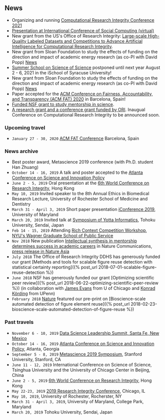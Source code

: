 ## News
- <i class="fas fa-newspaper"></i> Organizing and running [Computational Research Integrity Conference 2021](https://cri-conf.org)
- <i class="fas fa-newspaper"></i> [Presentation at International Conference of Social Computing (virtual)](http://css.aerber.cn/institution/social_computing/csc/csc.html)
- <i class="fas fa-newspaper"></i> New grant from the US's Office of Research Integrity: [Large-scale High-Quality Labeled Datasets and Competitions to Advance Artificial Intelligence for Computational Research Integrity](https://ori.hhs.gov/blog/ori-awards-six-research-integrity-grants).
- <i class="fas fa-newspaper"></i> New grant from Sloan Foundation to study the effects of funding on the direction and impact of academic energy research (as co-PI with David Popp)
[News](https://www.maxwell.syr.edu/news/stories/Popp_s_work_on_government_research_support_funded_by_Sloan_Foundation/)
- <i class="fas fa-newspaper"></i> [Summer School on Science of Science](https://scienceofscience.org/s4) postponed until next year August 2 - 6, 2021 in the iSchool of Syracuse University! 
- <i class="fas fa-newspaper"></i> New grant from Sloan Foundation to study the effects of funding on the direction and impact of academic energy research (as co-PI with David Popp)
[News](https://www.maxwell.syr.edu/news/stories/Popp_s_work_on_government_research_support_funded_by_Sloan_Foundation/)
- <i class="fas fa-newspaper"></i> Paper accepted for the
[ACM Conference on Fairness, Accountability, and Transparency (ACM FAT) 2020](https://fatconference.org) in Barcelona, Spain!
- <i class="fas fa-newspaper"></i> [Funded NSF grant to study mentorship in science](/funding). 
- <i class="fas fa-newspaper"></i> [A research grant and a conference grant funded by ORI](/funding). Inaugual Conference on Computational Research Integrity to be announced soon.


### Upcoming travel

- `January 27 - 30, 2020` [ACM FAT Conference](https://fatconference.org/) Barcelona, Spain 

### News archive

- <i class="fas fa-newspaper"></i> Best poster award, Metascience 2019 conference (with Ph.D. student Han Zhuang)
- `October 14 - 16, 2019` A talk and poster accepted to the [Atlanta Conference on Science and Innovation Policy](http://www.atlconf.org/)
- `June 2 - 5, 2019`
  Oral presentation at the [6th World Conference on Research Integrity](http://wcri2019.org/), Hong Kong
- `May 10, 2019`
  Invited speaker to the 8th Annual Ethics in Biomedical Research Lecture, University of Rochester School of Medicine and Dentistry
- `March 31 - April 3, 2019`
  Short paper presentation [iConference 2019](https://www.conftool.com/iConference2019/index.php?page=browseSessions&form_session=363&presentations=show), University of Maryland
- `March 20, 2019` Invited talk at [Symposium of Yotta Informatics](http://www.aiyotta.tohoku.ac.jp/sympo2019/index.html), Tohoku University, Sendai, Japan
- `Feb 14 - 15, 2019` Attending [Rich Context Competition Workshop](https://coleridgeinitiative.org/richcontextcompetition), [NYU's Wagner Graduate School of Public Service](https://wagner.nyu.edu/) 
- `Nov 2018` New publication [Intellectual synthesis in mentorship determines success in academic careers](https://www.nature.com/articles/s41467-018-07034-y) in Nature Communications, [press release in Nature Asia](https://www.natureasia.com/en/research/highlight/12793)
- `July 2018` The Office of Research Integrity DDHS has generously funded our grant  [Methods and tools for scalable figure reuse
 detection with statistical certainty reporting]({% 
 post_url 2018-07-01-scalable-figure-reuse-detection %})
- `June 2018` NSF has generously funded our grant  [Optimizing scientific peer review]({% post_url 2018-06-22-optimizing-scientific-peer-review %}) (in collaboration with [James Evans](https://www.knowledgelab.org/people/detail/james_a_evans/) from U of Chicago and [Konrad Körding](http://kordinglab.com/people/konrad_kording/index.html) from UPenn)
- `February 2018` [Nature](https://www.nature.com/articles/d41586-018-02421-3) featured our pre-print on [Bioscience-scale automated detection of figure element reuse]({% post_url 2018-02-23-bioscience-scale-automated-detection-of-figure-reuse %}) 

### Past travels

- `November 6 - 10, 2019` [Data Science Leadership Summit, Santa Fe, New Mexico](https://sites.google.com/msdse.org/datascienceleadership2019/home)
- `October 14 - 16, 2019` [Atlanta Conference on Science and Innovation Policy](http://www.atlconf.org/), Atlanta, Georgia
- `September 5 - 8, 2019` [Metascience 2019 Symposium](https://www.metascience2019.org/), Stanford University, Stanford, CA
- `June 11 - 12, 2019` International Conference on Science of Science, Tsinghua University and the University of Chicago Center in Beijing, China
- `June 2 - 5, 2019` [6th World Conference on Research Integrity](http://wcri2019.org/), Hong Kong
- `May 22-23, 2019` [2019 Research Integrity Conference](https://www.researchintegrity.northwestern.edu/2019conference/), Chicago, IL
- `May 10, 2019`, University of Rochester, Rocherster, NY
- `March 31 - April 3, 2019`, University of Maryland, College Park, Maryland
- `March 20, 2019` Tohoku University, Sendai, Japan